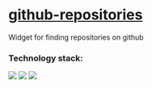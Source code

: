 # [github-repositories](https://nastya1305.github.io/github-repositories/)
Widget for finding repositories on github
### Technology stack:
<img src="https://img.shields.io/badge/HTML-000000?style=for-the-badge&logo=HTML5&logoColor=E34F26"/> <img src="https://img.shields.io/badge/JS-000000?style=for-the-badge&logo=JavaScript&logoColor=F7DF1E"/> <img src="https://img.shields.io/badge/SCSS-000000?style=for-the-badge&logo=Sass&logoColor=CC6699"/> 



